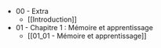 - 00 - Extra
	- [[Introduction]]
- 01 - Chapitre 1 : Mémoire et apprentissage
	- [[01_01 - Mémoire et apprentissage]]
